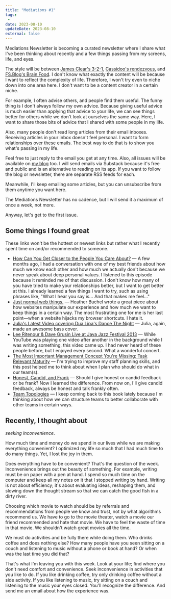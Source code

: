 ```yaml
---
title: "Mediations #1"
tags:
 -
date: 2023-08-10
updateDate: 2023-08-10
external: false
---
```


Mediations Newsletter is becoming a curated newsletter where I share what I've been thinking about recently and a few things passing from my screens, life, and eyes.

The style will be between [James Clear's 3-2-1](https://jamesclear.com/3-2-1), [Cassidoo's rendezvous](https://buttondown.email/cassidoo/archive), and [FS.Blog's Brain Food](https://fs.blog/brain-food/). I don't know what exactly the content will be because I want to reflect the complexity of life. Therefore, I won't try even to niche down into one area here. I don't want to be a content creator in a certain niche.

For example, I often advise others, and people find them useful. The funny thing is I don't always follow my own advice. Because giving useful advice is much easier than applying that advice to your life, we can see things better for others while we don't look at ourselves the same way. Here, I want to share those bits of advice that I shared with some people in my life.

Also, many people don't read long articles from their email inboxes. Receiving articles in your inbox doesn't feel personal. I want to form relationships over these emails. The best way to do that is to show you what's passing in my life.

Feel free to just reply to the email you get at any time. Also, all issues will be available on [my blog](https://candost.blog) too. I will send emails via Substack because it's free and public and is an alternative to reading on its app. If you want to follow the blog or newsletter, there are separate RSS feeds for each.

Meanwhile, I'll keep emailing some articles, but you can unsubscribe from them anytime you want here.

The Mediations Newsletter has no cadence, but I will send it a maximum of once a week, not more.

Anyway, let's get to the first issue.

## Some things I found great

These links won't be the hottest or newest links but rather what I recently spent time on and/or recommended to someone.

- [How Can You Get Closer to the People You Care About?](https://freakonomics.com/podcast/how-can-you-get-closer-to-the-people-you-care-about/) — A few months ago, I had a conversation with one of my best friends about how much we know each other and how much we actually don't because we never speak about deep personal values. I listened to this episode because it reminded me of that discussion. I don't know how many of you have tried to make your relationships better, but I want to get better at this. I already learned a few things I want to try, such as using phrases like, "What I hear you say is... And that makes me feel..."
- [Just normal web things.](https://heather-buchel.com/blog/2023/07/just-normal-web-things/) — Heather Buchel wrote a great piece about how websites manipulate our experience and how much we want to keep things in a certain way. The most frustrating one for me is her last point—when a website hijacks my browser shortcuts. I hate it.
- [Julia's Latest Video covering Dua Lipa's Dance The Night](https://www.youtube.com/watch?v=-wKJZVgftSk) — Julia, again, made an awesome bass cover.
- [Lee Ritenour & Dave Grusin Live at Java Jazz Festival 2013](https://www.youtube.com/watch?v=KUt_pnutRtI) — While YouTube was playing one video after another in the background while I was writing something, this video came up. I had never heard of these people before, but I enjoyed every second. What a wonderful concert.
- [The Most Important Management Concept You're Missing: Task Relevant Maturity](https://getlighthouse.com/blog/management-concept/) — I'm trying to improve my staff planning skills, and this post helped me to think about when I plan who should do what in our team(s).
- [Honest, Candid, and Frank](https://www.dailywritingtips.com/honest-candid-and-frank/) — Should I give honest or candid feedback or be frank? Now I learned the difference. From now on, I'll give candid feedback, always be honest and talk frankly often.
- [Team Topologies](/books/team-topologies-book-review-summary-and-notes/) — I keep coming back to this book lately because I'm thinking about how we can structure teams to better collaborate with other teams in certain ways.

## Recently, I thought about

*seeking inconvenience*.

How much time and money do we spend in our lives while we are making everything convenient? I optimized my life so much that I had much time to do many things. Yet, I lost the joy in them.

Does everything have to be convenient? That's the question of the week. Inconvenience brings out the beauty of something. For example, writing must be on paper with a pen at hand. I spend so much time on the computer and keep all my notes on it that I stopped writing by hand. Writing is not about efficiency; it's about evaluating ideas, reshaping them, and slowing down the thought stream so that we can catch the good fish in a dirty river.

Choosing which movie to watch should be by referrals and recommendations from people we know and trust, not by what algorithms recommend us. We have to go to the movie theater, watch a movie our friend recommended and hate that movie. We have to feel the waste of time in that movie. We shouldn't watch great movies all the time.

We must do activities and be fully there while doing them. Who drinks coffee and does nothing else? How many people have you seen sitting on a couch and listening to music without a phone or book at hand? Or when was the last time you did that?

That's what I'm leaving you with this week. Look at your life; find where you don't need comfort and convenience. Seek inconvenience in activities that you like to do. If you like drinking coffee, try only drinking coffee without a side activity. If you like listening to music, try sitting on a couch and listening to the music your eyes closed. You'll recognize the difference. And send me an email about how the experience was.
